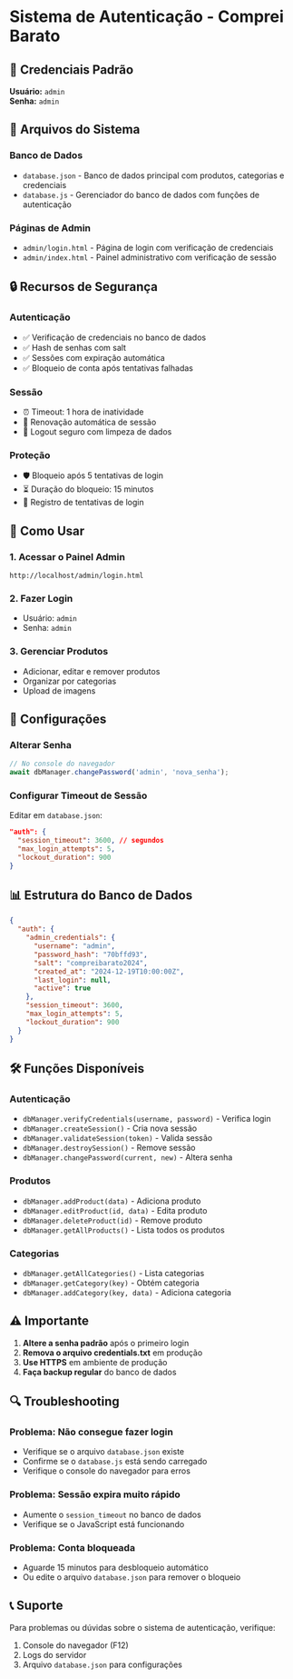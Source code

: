 # Sistema de Autenticação - Comprei Barato

## 🔐 Credenciais Padrão

**Usuário:** `admin`  
**Senha:** `admin`

## 📁 Arquivos do Sistema

### Banco de Dados
- `database.json` - Banco de dados principal com produtos, categorias e credenciais
- `database.js` - Gerenciador do banco de dados com funções de autenticação

### Páginas de Admin
- `admin/login.html` - Página de login com verificação de credenciais
- `admin/index.html` - Painel administrativo com verificação de sessão

## 🔒 Recursos de Segurança

### Autenticação
- ✅ Verificação de credenciais no banco de dados
- ✅ Hash de senhas com salt
- ✅ Sessões com expiração automática
- ✅ Bloqueio de conta após tentativas falhadas

### Sessão
- ⏰ Timeout: 1 hora de inatividade
- 🔄 Renovação automática de sessão
- 🚪 Logout seguro com limpeza de dados

### Proteção
- 🛡️ Bloqueio após 5 tentativas de login
- ⏳ Duração do bloqueio: 15 minutos
- 📝 Registro de tentativas de login

## 🚀 Como Usar

### 1. Acessar o Painel Admin
```
http://localhost/admin/login.html
```

### 2. Fazer Login
- Usuário: `admin`
- Senha: `admin`

### 3. Gerenciar Produtos
- Adicionar, editar e remover produtos
- Organizar por categorias
- Upload de imagens

## 🔧 Configurações

### Alterar Senha
```javascript
// No console do navegador
await dbManager.changePassword('admin', 'nova_senha');
```

### Configurar Timeout de Sessão
Editar em `database.json`:
```json
"auth": {
  "session_timeout": 3600, // segundos
  "max_login_attempts": 5,
  "lockout_duration": 900
}
```

## 📊 Estrutura do Banco de Dados

```json
{
  "auth": {
    "admin_credentials": {
      "username": "admin",
      "password_hash": "70bffd93",
      "salt": "compreibarato2024",
      "created_at": "2024-12-19T10:00:00Z",
      "last_login": null,
      "active": true
    },
    "session_timeout": 3600,
    "max_login_attempts": 5,
    "lockout_duration": 900
  }
}
```

## 🛠️ Funções Disponíveis

### Autenticação
- `dbManager.verifyCredentials(username, password)` - Verifica login
- `dbManager.createSession()` - Cria nova sessão
- `dbManager.validateSession(token)` - Valida sessão
- `dbManager.destroySession()` - Remove sessão
- `dbManager.changePassword(current, new)` - Altera senha

### Produtos
- `dbManager.addProduct(data)` - Adiciona produto
- `dbManager.editProduct(id, data)` - Edita produto
- `dbManager.deleteProduct(id)` - Remove produto
- `dbManager.getAllProducts()` - Lista todos os produtos

### Categorias
- `dbManager.getAllCategories()` - Lista categorias
- `dbManager.getCategory(key)` - Obtém categoria
- `dbManager.addCategory(key, data)` - Adiciona categoria

## ⚠️ Importante

1. **Altere a senha padrão** após o primeiro login
2. **Remova o arquivo credentials.txt** em produção
3. **Use HTTPS** em ambiente de produção
4. **Faça backup regular** do banco de dados

## 🔍 Troubleshooting

### Problema: Não consegue fazer login
- Verifique se o arquivo `database.json` existe
- Confirme se o `database.js` está sendo carregado
- Verifique o console do navegador para erros

### Problema: Sessão expira muito rápido
- Aumente o `session_timeout` no banco de dados
- Verifique se o JavaScript está funcionando

### Problema: Conta bloqueada
- Aguarde 15 minutos para desbloqueio automático
- Ou edite o arquivo `database.json` para remover o bloqueio

## 📞 Suporte

Para problemas ou dúvidas sobre o sistema de autenticação, verifique:
1. Console do navegador (F12)
2. Logs do servidor
3. Arquivo `database.json` para configurações
